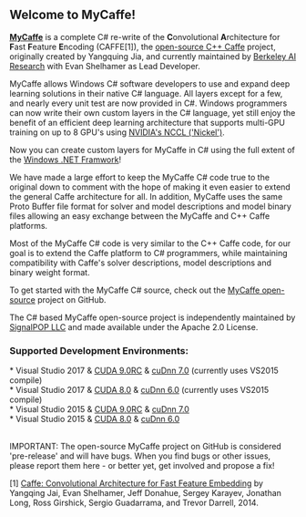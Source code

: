 <H2>Welcome to MyCaffe!</H2>

<b><a href="http://mycaffe.ai">MyCaffe</a></b> is a complete C# re-write of the <b>C</b>onvolutional <b>A</b>rchitecture for <b>F</b>ast <b>F</b>eature <b>E</b>ncoding (CAFFE[1]), 
the <a href="http://caffe.berkeleyvision.org/">open-source C++ Caffe</a> project, originally created by Yangquing Jia, and currently maintained by <a href="http://bair.berkeley.edu/">Berkeley AI Research</a>
with Evan Shelhamer as Lead Developer.

MyCaffe allows Windows C# software developers to use and expand deep learning solutions in their native C# language.  All layers except for a few, and nearly every unit test are now provided in C#.
Windows programmers can now write their own custom layers in the C# language, yet still enjoy the benefit of an efficient deep learning architecture that supports multi-GPU training on up to 8 GPU's
using <a href="https://devblogs.nvidia.com/parallelforall/fast-multi-gpu-collectives-nccl/">NVIDIA's NCCL ('Nickel')</a>. 

Now you can create custom layers for MyCaffe in C# using the full extent of the <a href="https://msdn.microsoft.com/en-us/library/w0x726c2(v=vs.110).aspx">Windows .NET Framwork</a>!

We have made a large effort to keep the MyCaffe C# code true to the original down to comment with the hope of making it even easier to extend 
the general Caffe architecture for all.  In addition, MyCaffe uses the same Proto Buffer file format for solver and model descriptions and model 
binary files allowing an easy exchange between the MyCaffe and C++ Caffe platforms.  

Most of the MyCaffe C# code is very similar to the C++ Caffe code, for our goal is to extend the Caffe platform to C# programmers, while 
maintaining compatibility with Caffe's solver descriptions, model descriptions and binary weight format.

To get started with the MyCaffe C# source, check out the <a href="https://github.com/mycaffe">MyCaffe open-source</a> project on GitHub.  

The C# based MyCaffe open-source project is independently maintained by <a href="http://www.signalpop.com">SignalPOP LLC</a> and made 
available under the Apache 2.0 License.
<h3>Supported Development Environments:</h3>
* Visual Studio 2017 & <a href="https://developer.nvidia.com/cuda-toolkit/whatsnew">CUDA 9.0RC</a> & <a href="https://developer.nvidia.com/cudnn">cuDnn 7.0</a> (currently uses VS2015 compile)</br>
* Visual Studio 2017 & <a href="https://developer.nvidia.com/cuda-toolkit/whatsnew">CUDA 8.0</a> & <a href="https://developer.nvidia.com/cudnn">cuDnn 6.0</a> (currently uses VS2015 compile)</br>
* Visual Studio 2015 & <a href="https://developer.nvidia.com/cuda-toolkit/whatsnew">CUDA 9.0RC</a> & <a href="https://developer.nvidia.com/cudnn">cuDnn 7.0</a> </br>
* Visual Studio 2015 & <a href="https://developer.nvidia.com/cuda-toolkit/whatsnew">CUDA 8.0</a> & <a href="https://developer.nvidia.com/cudnn">cuDnn 6.0</a> </br>
</br>

IMPORTANT: The open-source MyCaffe project on GitHub is considered 'pre-release' and will have bugs.  When you find bugs or other issues, please report them here - or better yet, get involved
and propose a fix!

[1] [Caffe: Convolutional Architecture for Fast Feature Embedding](https://arxiv.org/abs/1408.5093) by Yangqing Jai, Evan Shelhamer, Jeff Donahue, 
Sergey Karayev, Jonathan Long, Ross Girshick, Sergio Guadarrama, and Trevor Darrell, 2014.

